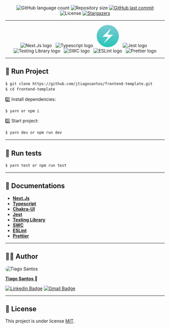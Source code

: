 <p align="center">
  <img alt="GitHub language count" src="https://img.shields.io/github/languages/count/jtiagosantos/frontend-template?color=%green">
  <img alt="Repository size" src="https://img.shields.io/github/repo-size/jtiagosantos/frontend-template?color=blue">
  <a href="https://github.com/jtiagosantos/frontend-template/commits/master">
    <img alt="GitHub last commit" src="https://img.shields.io/github/last-commit/jtiagosantos/frontend-template?color=purple">
  </a>
  <img alt="License" src="https://img.shields.io/badge/license-MIT-brightgreen?color=orange">
   <a href="https://github.com/jtiagosantos/frontend-template/stargazers">
    <img alt="Stargazers" src="https://img.shields.io/github/stars/jtiagosantos/frontend-template?style=social">
  </a>
</p>

<hr>

<div align="center">
  <span>
    <img src="https://seeklogo.com/images/N/next-js-logo-8FCFF51DD2-seeklogo.com.png" alt="Next.Js logo" width="70px" />
  </span>
  &nbsp;
  <span>
    <img src="https://cdn-icons-png.flaticon.com/512/919/919832.png" alt="Typescript logo" width="70px" />
  </span>
  &nbsp;
  <span>
    <img src="https://raw.githubusercontent.com/chakra-ui/chakra-ui/main/logo/logomark-colored.svg" alt="Chakra-UI logo" width="70px" />
  </span>
  &nbsp;
  <span>
    <img src="https://seeklogo.com/images/J/jest-logo-F9901EBBF7-seeklogo.com.png" alt="Jest logo" width="60px" />
  </span>
  &nbsp;
  <span>
    <img src="https://testing-library.com/img/octopus-128x128.png" alt="Testing Library logo" width="75px" />
  </span>
  &nbsp;
  <span>
    <img src="https://swc.rs/logo.png" alt="SWC logo" width="200px" />
  </span>
  &nbsp;
  <span>
    <img src="https://d33wubrfki0l68.cloudfront.net/204482ca413433c80cd14fe369e2181dd97a2a40/092e2/assets/img/logo.svg" alt="ESLint logo" width="80px" />
  </span>
  &nbsp;
  <span>
    <img src="https://prettier.io/icon.png" alt="Prettier logo" width="65px" />
  </span>
</div>

<hr>

## 🚀 Run Project

```bash
$ git clone https://github.com/jtiagosantos/frontend-template.git
$ cd frontend-template
```

2️⃣ Install dependencies:

```bash
$ yarn or npm i
```

3️⃣ Start project:

```bash
$ yarn dev or npm run dev
```

<hr>

## 🔗 Run tests

```bash
$ yarn test or npm run test
```

<hr>

## 📃 Documentations

- **[Next.Js](https://nextjs.org/)**
- **[Typescript](https://www.typescriptlang.org/)**
- **[Chakra-UI](https://chakra-ui.com/)**
- **[Jest](https://jestjs.io/)**
- **[Testing Library](https://testing-library.com/)**
- **[SWC](https://swc.rs/)**
- **[ESLint](https://eslint.org/)**
- **[Prettier](https://prettier.io/)**


<hr>

## 👨‍💻 Author

<img src="https://avatars.githubusercontent.com/u/63312141?v=4" width="100" alt="Tiago Santos" style="border-radius: 50px;" />

<strong><a href="https://github.com/jtiagosantos">Tiago Santos </a>🚀</strong>

[![Linkedin Badge](https://img.shields.io/badge/linkedin-%230077B5.svg?&style=for-the-badge&logo=linkedin&logoColor=white&link=https://www.linkedin.com/in/jos%C3%A9-tiago-santos-de-lima-aaa4361a4/)](https://www.linkedin.com/in/josetiagosantosdelima/)
[![Gmail Badge](https://img.shields.io/badge/Gmail-D14836?style=for-the-badge&logo=gmail&logoColor=white)](mailto:tiago.santos@icomp.ufam.edu.br)

<hr>

## 📝 License

This project is under license [MIT](./LICENSE).

